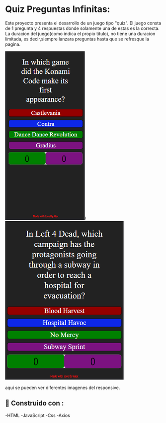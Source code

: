 # Quiz Preguntas Infinitas:

Este proyecto presenta el desarrollo de un juego tipo  "quiz".
El juego consta de 1 pregunta y 4 respuestas donde solamente una de estas es la correcta.
La duracion del juego(como indica el propio titulo), no tiene una duracion limitada, es decir,siempre lanzara preguntas hasta que se refresque la pagina. 

![image](./imagenes/imagenPrincipal2.png)!   ![image](./imagenes/responsive3.png) 

aqui se pueden ver diferentes imagenes del responsive.

## 	:hammer: Construido con : 

-HTML
-JavaScript
-Css
-Axios